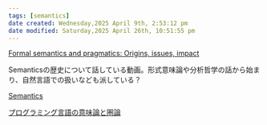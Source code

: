 ```yaml
---
tags: [semantics]
date created: Wednesday,2025 April 9th, 2:53:12 pm
date modified: Saturday,2025 April 26th, 10:51:55 pm
---
```


[Formal semantics and pragmatics: Origins, issues, impact](https://youtu.be/TpKpjiS1aic?si=wV_7tYte-_bIRuwC)


Semanticsの歴史について話している動画。形式意味論や分析哲学の話から始まり、自然言語での扱いなども派している？

[Semantics](https://youtube.com/playlist?list=PL-2hPK7m5S3hVagseKDPxCBZEqg0PqZhs&si=GvpIS87WubuiqhKU)


[プログラミング言語の意味論と圏論](https://www.kurims.kyoto-u.ac.jp/~kenkyubu/kokai-koza/H28-hasegawa.pdf)